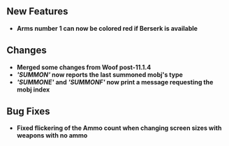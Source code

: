 ## New Features

- **Arms number 1 can now be colored red if Berserk is available**

## Changes

- **Merged some changes from Woof post-11.1.4**
- **_'SUMMON'_ now reports the last summoned mobj's type**
- **_'SUMMONE'_ and _'SUMMONF'_ now print a message requesting the mobj index**

## Bug Fixes

- **Fixed flickering of the Ammo count when changing screen sizes with weapons with no ammo**
